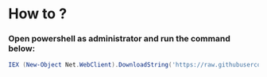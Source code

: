 # How to ?

### Open powershell as administrator and run the command below:

```powershell
IEX (New-Object Net.WebClient).DownloadString('https://raw.githubusercontent.com/thecyberbear/debloat-windows-10/main/DeCrapify.ps1')
```
